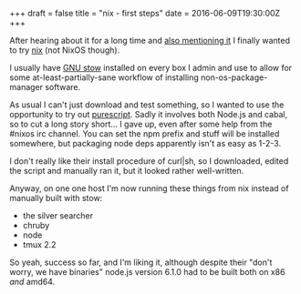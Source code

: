 +++
draft = false
title = "nix - first steps"
date = 2016-06-09T19:30:00Z
+++

After hearing about it for a long time and [also mentioning it](/blog/2015/fosdem-cfgmgmtcamp-2015/)
I finally wanted to try [nix](https://en.wikipedia.org/wiki/Nix_package_manager) (not NixOS though).

I usually have [GNU stow](https://www.gnu.org/software/stow/) installed on every box I admin and use
to allow for some at-least-partially-sane workflow of installing non-os-package-manager software.

As usual I can't just download and test something, so I wanted to use the opportunity to try out
[purescript](http://www.purescript.org/).  Sadly it involves both Node.js and cabal, so to cut a long
story short... I gave up, even after some help from the #nixos irc channel.  You can set the npm prefix
and stuff will be installed somewhere, but packaging node deps apparently isn't as easy as 1-2-3.

I don't really like their install procedure of curl|sh, so I downloaded, edited the script and manually
ran it, but it looked rather well-written.

Anyway, on one one host I'm now running these things from nix instead of manually built with stow:

  * the silver searcher
  * chruby
  * node
  * tmux 2.2

So yeah, success so far, and I'm liking it, although despite their "don't worry, we have binaries" node.js
version 6.1.0 had to be built both on x86 *and* amd64.

